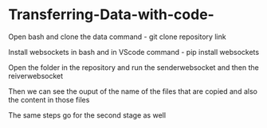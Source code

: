 # Transferring-Data-with-code-

Open bash and clone the data 
command - git clone repository link 

Install websockets in bash and in VScode 
command - pip install websockets 

Open the folder in the repository and run the senderwebsocket and then the reiverwebsocket 

Then we can see the ouput of the name of the files that are copied and also the content in those files 

The same steps go for the second stage as well 
